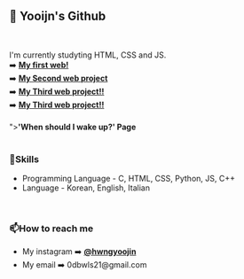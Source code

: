 <h2> 👀 Yooijn's Github</h2><br>

<p>I'm currently studyting HTML, CSS and JS.<br>
➡️ <a href="https://hnyoojin.github.io/my-web/"><b>My first web!</b></a><br>
➡️ <a href="https://hnyoojin.github.io/my-web2/"><b>My Second web project</b></a><br>
➡️ <a href="https://hnyoojin.github.io/GDSC_FE_Beginner/"><b>My Third web project!!</b></a><br>
➡️ <a href="https://hnyoojin.github.io/GDSC_FE_Beginner/"><b>My Third web project!!</b></a><br><br>"><b>'When should I wake up?' Page</b></a><br><br>
</p>

<h3>🌱Skills</h3>
<ul>
  <li>Programming Language - C, HTML, CSS, Python, JS, C++</li>
  <li>Language - Korean, English, Italian</li>
</ul><p><br></p>

<h3>📫How to reach me</h3>
  <ul>
    <li>My instagram ➡️ <a href="https://www.instagram.com/hwngyoojin/"><b>@hwngyoojin</b></a></li>
    <li>My email ➡️ 0dbwls21@gmail.com</li>
  </ul>

  
<!--
**hnyoojin/hnyoojin** is a ✨ _special_ ✨ repository because its `README.md` (this file) appears on your GitHub profile.

Here are some ideas to get you started:

- 🔭 I’m currently working on ...
- 🌱 I’m currently learning ...
- 👯 I’m looking to collaborate on ...
- 🤔 I’m looking for help with ...
- 💬 Ask me about ...
-  How to reach me: ...
- 😄 Pronouns: ...
- ⚡ Fun fact: ...
-->
